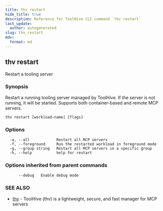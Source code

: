 ```yaml
---
title: thv restart
hide_title: true
description: Reference for ToolHive CLI command `thv restart`
last_update:
  author: autogenerated
slug: thv_restart
mdx:
  format: md
---
```


## thv restart

Restart a tooling server

### Synopsis

Restart a running tooling server managed by ToolHive. If the server is not running, it will be started. Supports both container-based and remote MCP servers.

```
thv restart [workload-name] [flags]
```

### Options

```
  -a, --all            Restart all MCP servers
  -f, --foreground     Run the restarted workload in foreground mode
  -g, --group string   Restart all MCP servers in a specific group
  -h, --help           help for restart
```

### Options inherited from parent commands

```
      --debug   Enable debug mode
```

### SEE ALSO

* [thv](thv.md)	 - ToolHive (thv) is a lightweight, secure, and fast manager for MCP servers

